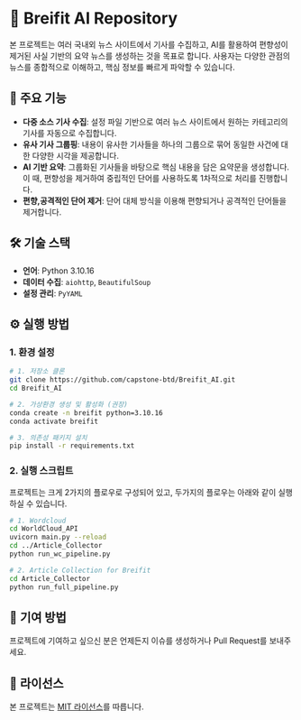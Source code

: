 # 🤖 Breifit AI Repository

본 프로젝트는 여러 국내외 뉴스 사이트에서 기사를 수집하고, AI를 활용하여 편향성이 제거된 사실 기반의 요약 뉴스를 생성하는 것을 목표로 합니다. 사용자는 다양한 관점의 뉴스를 종합적으로 이해하고, 핵심 정보를 빠르게 파악할 수 있습니다.

## 🚀 주요 기능

-   **다중 소스 기사 수집**: 설정 파일 기반으로 여러 뉴스 사이트에서 원하는 카테고리의 기사를 자동으로 수집합니다.
-   **유사 기사 그룹핑**: 내용이 유사한 기사들을 하나의 그룹으로 묶어 동일한 사건에 대한 다양한 시각을 제공합니다.
-   **AI 기반 요약**: 그룹화된 기사들을 바탕으로 핵심 내용을 담은 요약문을 생성합니다. 이 때, 편향성을 제거하여 중립적인 단어를 사용하도록 1차적으로 처리를 진행합니다.
-   **편향,공격적인 단어 제거**: 단어 대체 방식을 이용해 편향되거나 공격적인 단어들을 제거합니다.

## 🛠️ 기술 스택

-   **언어**: Python 3.10.16
-   **데이터 수집**: `aiohttp`, `BeautifulSoup`
-   **설정 관리**: `PyYAML`

## ⚙️ 실행 방법

### 1. 환경 설정
```bash
# 1. 저장소 클론
git clone https://github.com/capstone-btd/Breifit_AI.git
cd Breifit_AI

# 2. 가상환경 생성 및 활성화 (권장)
conda create -n breifit python=3.10.16
conda activate breifit

# 3. 의존성 패키지 설치
pip install -r requirements.txt
```

### 2. 실행 스크립트

프로젝트는 크게 2가지의 플로우로 구성되어 있고, 두가지의 플로우는 아래와 같이 실행하실 수 있습니다.
```bash
# 1. Wordcloud
cd WorldCloud_API
uvicorn main.py --reload
cd ../Article_Collector
python run_wc_pipeline.py

# 2. Article Collection for Breifit
cd Article_Collector
python run_full_pipeline.py
```

## 🤝 기여 방법

프로젝트에 기여하고 싶으신 분은 언제든지 이슈를 생성하거나 Pull Request를 보내주세요.

## 📄 라이선스

본 프로젝트는 [MIT 라이선스](LICENSE)를 따릅니다.
